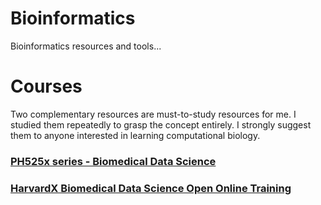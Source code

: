 # Bioinformatics
Bioinformatics resources and tools...

# Courses
Two complementary resources are must-to-study resources for me. I studied them repeatedly to grasp the concept entirely. I strongly suggest them to anyone interested in learning computational biology. 
### [PH525x series - Biomedical Data Science](http://genomicsclass.github.io/book/)
### [HarvardX Biomedical Data Science Open Online Training](http://rafalab.github.io/pages/harvardx.html)  

